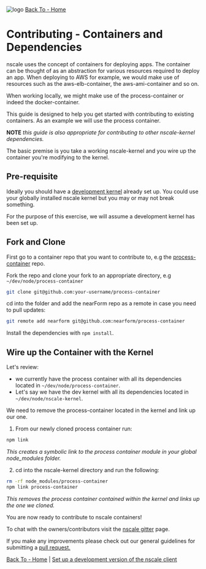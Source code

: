 ![logo][]
[Back To - Home][]

# Contributing - Containers and Dependencies

nscale uses the concept of containers for deploying apps. The container can be thought of as an abstraction for various resources required to deploy an app.
When deploying to AWS for example, we would make use of resources such as the aws-elb-container, the aws-ami-container and so on.

When working locally, we might make use of the process-container or indeed the docker-container.

This guide is designed to help you get started with contributing to existing containers. As an example we will use the process container.

__NOTE__ _this guide is also appropriate for contributing to other nscale-kernel dependencies._

The basic premise is you take a working nscale-kernel and you wire up the container you're modifying to the kernel.

## Pre-requisite
Ideally you should have a [development kernel][dev-kernel] already set up. 
You could use your globally installed nscale kernel but you may or may not break something.

For the purpose of this exercise, we will assume a development kernel has been set up.

## Fork and Clone

First go to a container repo that you want to contribute to, e.g the [process-container][process] repo.

Fork the repo and clone your fork to an appropriate directory, e.g `~/dev/node/process-container`

```bash
git clone git@github.com:your-username/process-container
```

cd into the folder and add the nearForm repo as a remote in case you need to pull updates:

```bash
git remote add nearform git@github.com:nearform/process-container
```

Install the dependencies with `npm install`.

## Wire up the Container with the Kernel

Let's review:

 - we currently have the process container with all its dependencies located in `~/dev/node/process-container`.
 - Let's say we have the dev kernel with all its dependencies located in `~/dev/node/nscale-kernel`.

We need to remove the process-container located in the kernel and link up our one.

1. From our newly cloned process container run:

```bash
npm link
```

_This creates a symbolic link to the process container module in your global node_modules folder._

2. cd into the nscale-kernel directory and run the following:

```bash
rm -rf node_modules/process-container
npm link process-container
```

_This removes the process container contained within the kernel and links up the one we cloned._

You are now ready to contribute to nscale containers!

To chat with the owners/contributors visit the [nscale gitter][gitter] page.

If you make any improvements please check out our general guidelines for submitting a [pull request.][pull-requests]

[Back To - Home][] | [Set up a development version of the nscale client][nscale-client]

[gitter]: https://gitter.im/nearform/nscale
[pull-requests]: ./pull-requests.md
[nscale-client]: ./nscale-client.md
[process]: http://github.com/nearform/process-container
[dev-kernel]: ./nscale-kernel.md
[Back To - Home]: ./README.md
[logo]: ../_imgs/logo.png